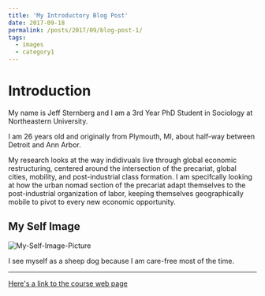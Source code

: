 ```yaml
---
title: 'My Introductory Blog Post'
date: 2017-09-18
permalink: /posts/2017/09/blog-post-1/
tags:
  - images
  - category1
---
```

Introduction
============

My name is Jeff Sternberg and I am a 3rd Year PhD Student in Sociology at Northeastern University. 

I am 26 years old and originally from Plymouth, MI, about half-way between Detroit and Ann Arbor.

My research looks at the way indidivuals live through global economic restructuring, centered around the intersection of the precariat, global cities, mobility, and post-industrial class formation. I am specifcally looking at how the urban nomad section of the precariat adapt themselves to the post-industrial organization of labor, keeping themselves geographically mobile to pivot to every new economic opportunity.

My Self Image
-------------------
![My-Self-Image-Picture](https://dp.la/thumb/cfe7fcff1ab00bc2edb7c421068c718e)

I see myself as a sheep dog because I am care-free most of the time.

-------------------
[Here's a link to the course web page](http://benschmidt.org/dighist17)
